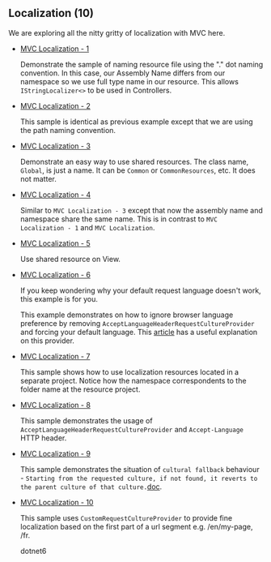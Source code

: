 ## Localization (10)

  We are exploring all the nitty gritty of localization with MVC here.

  * [MVC Localization - 1](/projects/mvc/localization/mvc-localization-1)

    Demonstrate the sample of naming resource file using the "." dot naming convention. In this case, our Assembly Name differs from our namespace so we use full type name in our resource. This allows `IStringLocalizer<>` to be used in Controllers.

  * [MVC Localization - 2](/projects/mvc/localization/mvc-localization-2)

    This sample is identical as previous example except that we are using the path naming convention. 
    
  * [MVC Localization - 3](/projects/mvc/localization/mvc-localization-3)

    Demonstrate an easy way to use shared resources. The class name, `Global`, is just a name. It can be `Common` or `CommonResources`, etc. It does not matter.

  * [MVC Localization - 4](/projects/mvc/localization/mvc-localization-4)

    Similar to `MVC Localization - 3` except that now the assembly name and namespace share the same name. This is in contrast to `MVC Localization - 1` and `MVC Localization`.

  * [MVC Localization - 5](/projects/mvc/localization/mvc-localization-5)

    Use shared resource on View.

  * [MVC Localization - 6](/projects/mvc/localization/mvc-localization-6)

    If you keep wondering why your default request language doesn't work, this example is for you.
    
    This example demonstrates on how to ignore browser language preference by removing `AcceptLanguageHeaderRequestCultureProvider` and forcing your default language. This [article](https://dotnetcoretutorials.com/2017/06/22/request-culture-asp-net-core/) has a useful explanation on this provider.

  * [MVC Localization - 7](/projects/mvc/localization/mvc-localization-7)

    This sample shows how to use localization resources located in a separate project. Notice how the namespace correspondents to the folder name at the resource project.

  * [MVC Localization - 8](/projects/mvc/localization/mvc-localization-8)

    This sample demonstrates the usage of `AcceptLanguageHeaderRequestCultureProvider` and `Accept-Language` HTTP header.

  * [MVC Localization - 9](/projects/mvc/localization/mvc-localization-9)

    This sample demonstrates the situation of `cultural fallback` behaviour - `Starting from the requested culture, if not found, it reverts to the parent culture of that culture.`[doc](https://docs.microsoft.com/en-us/aspnet/core/fundamentals/localization?view=aspnetcore-3.1#culture-fallback-behavior).

  * [MVC Localization - 10](/projects/mvc/localization/mvc-localization-10)

    This sample uses `CustomRequestCultureProvider` to provide fine localization based on the first part of a url segment e.g. /en/my-page, /fr.

    dotnet6